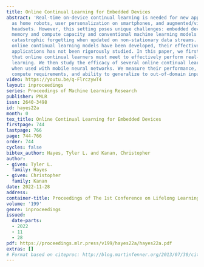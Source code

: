 ```yaml
---
title: Online Continual Learning for Embedded Devices
abstract: 'Real-time on-device continual learning is needed for new applications such
  as home robots, user personalization on smartphones, and augmented/virtual reality
  headsets. However, this setting poses unique challenges: embedded devices have limited
  memory and compute capacity and conventional machine learning models suffer from
  catastrophic forgetting when updated on non-stationary data streams. While several
  online continual learning models have been developed, their effectiveness for embedded
  applications has not been rigorously studied. In this paper, we first identify criteria
  that online continual learners must meet to effectively perform real-time, on-device
  learning. We then study the efficacy of several online continual learning methods
  when used with mobile neural networks. We measure their performance, memory usage,
  compute requirements, and ability to generalize to out-of-domain inputs.'
video: https://youtu.be/q-FlrczywT4
layout: inproceedings
series: Proceedings of Machine Learning Research
publisher: PMLR
issn: 2640-3498
id: hayes22a
month: 0
tex_title: Online Continual Learning for Embedded Devices
firstpage: 744
lastpage: 766
page: 744-766
order: 744
cycles: false
bibtex_author: Hayes, Tyler L. and Kanan, Christopher
author:
- given: Tyler L.
  family: Hayes
- given: Christopher
  family: Kanan
date: 2022-11-28
address:
container-title: Proceedings of The 1st Conference on Lifelong Learning Agents
volume: '199'
genre: inproceedings
issued:
  date-parts:
  - 2022
  - 11
  - 28
pdf: https://proceedings.mlr.press/v199/hayes22a/hayes22a.pdf
extras: []
# Format based on citeproc: http://blog.martinfenner.org/2013/07/30/citeproc-yaml-for-bibliographies/
---
```

